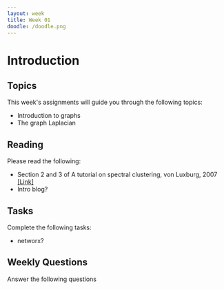 ```yaml
---
layout: week
title: Week 01
doodle: /doodle.png
---
```


# Introduction

## Topics

This week's assignments will guide you through the following topics:
- Introduction to graphs
- The graph Laplacian
    

## Reading

Please read the following:
- Section 2 and 3 of A tutorial on spectral clustering, von Luxburg, 2007 [[Link]](https://link.springer.com/article/10.1007/s11222-007-9033-z)
- Intro blog?
  

## Tasks

Complete the following tasks:
* networx?

## Weekly Questions

Answer the following questions
